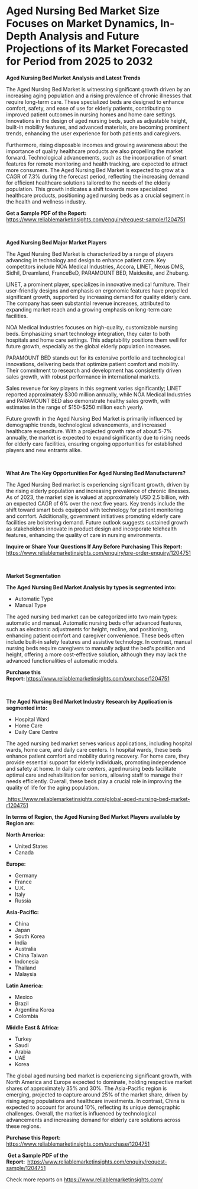 <p><h1>Aged Nursing Bed Market Size Focuses on Market Dynamics, In-Depth Analysis and Future Projections of its Market Forecasted for Period from 2025 to 2032</h1></p><p><strong>Aged Nursing Bed Market Analysis and Latest Trends</strong></p>
<p><p>The Aged Nursing Bed Market is witnessing significant growth driven by an increasing aging population and a rising prevalence of chronic illnesses that require long-term care. These specialized beds are designed to enhance comfort, safety, and ease of use for elderly patients, contributing to improved patient outcomes in nursing homes and home care settings. Innovations in the design of aged nursing beds, such as adjustable height, built-in mobility features, and advanced materials, are becoming prominent trends, enhancing the user experience for both patients and caregivers.</p><p>Furthermore, rising disposable incomes and growing awareness about the importance of quality healthcare products are also propelling the market forward. Technological advancements, such as the incorporation of smart features for remote monitoring and health tracking, are expected to attract more consumers. The Aged Nursing Bed Market is expected to grow at a CAGR of 7.3% during the forecast period, reflecting the increasing demand for efficient healthcare solutions tailored to the needs of the elderly population. This growth indicates a shift towards more specialized healthcare products, positioning aged nursing beds as a crucial segment in the health and wellness industry.</p></p>
<p><strong>Get a Sample PDF of the Report:&nbsp;</strong> <a href="https://www.reliablemarketinsights.com/enquiry/request-sample/1204751?utm_campaign=2885&utm_medium=2&utm_source=Github&utm_content=ia&utm_term=26032025&utm_id=aged-nursing-bed">https://www.reliablemarketinsights.com/enquiry/request-sample/1204751</a></p>
<p>&nbsp;</p>
<p><strong>Aged Nursing Bed Major Market Players</strong></p>
<p><p>The Aged Nursing Bed Market is characterized by a range of players advancing in technology and design to enhance patient care. Key competitors include NOA Medical Industries, Accora, LINET, Nexus DMS, Sidhil, Dreamland, FranceBeD, PARAMOUNT BED, Maidesite, and Zhubang.</p><p>LINET, a prominent player, specializes in innovative medical furniture. Their user-friendly designs and emphasis on ergonomic features have propelled significant growth, supported by increasing demand for quality elderly care. The company has seen substantial revenue increases, attributed to expanding market reach and a growing emphasis on long-term care facilities.</p><p>NOA Medical Industries focuses on high-quality, customizable nursing beds. Emphasizing smart technology integration, they cater to both hospitals and home care settings. This adaptability positions them well for future growth, especially as the global elderly population increases.</p><p>PARAMOUNT BED stands out for its extensive portfolio and technological innovations, delivering beds that optimize patient comfort and mobility. Their commitment to research and development has consistently driven sales growth, with robust performance in international markets.</p><p>Sales revenue for key players in this segment varies significantly; LINET reported approximately $300 million annually, while NOA Medical Industries and PARAMOUNT BED also demonstrate healthy sales growth, with estimates in the range of $150-$250 million each yearly.</p><p>Future growth in the Aged Nursing Bed Market is primarily influenced by demographic trends, technological advancements, and increased healthcare expenditure. With a projected growth rate of about 5-7% annually, the market is expected to expand significantly due to rising needs for elderly care facilities, ensuring ongoing opportunities for established players and new entrants alike.</p></p>
<p>&nbsp;</p>
<p><strong>What Are The Key Opportunities For Aged Nursing Bed Manufacturers?</strong></p>
<p><p>The Aged Nursing Bed market is experiencing significant growth, driven by the rising elderly population and increasing prevalence of chronic illnesses. As of 2023, the market size is valued at approximately USD 2.5 billion, with an expected CAGR of 6% over the next five years. Key trends include the shift toward smart beds equipped with technology for patient monitoring and comfort. Additionally, government initiatives promoting elderly care facilities are bolstering demand. Future outlook suggests sustained growth as stakeholders innovate in product design and incorporate telehealth features, enhancing the quality of care in nursing environments.</p></p>
<p><strong>Inquire or Share Your Questions If Any Before Purchasing This Report:</strong> <a href="https://www.reliablemarketinsights.com/enquiry/pre-order-enquiry/1204751?utm_campaign=2885&utm_medium=2&utm_source=Github&utm_content=ia&utm_term=26032025&utm_id=aged-nursing-bed">https://www.reliablemarketinsights.com/enquiry/pre-order-enquiry/1204751</a></p>
<p>&nbsp;</p>
<p><strong>Market Segmentation</strong></p>
<p><strong>The Aged Nursing Bed Market Analysis by types is segmented into:</strong></p>
<p><ul><li>Automatic Type</li><li>Manual Type</li></ul></p>
<p><p>The aged nursing bed market can be categorized into two main types: automatic and manual. Automatic nursing beds offer advanced features, such as electronic adjustments for height, recline, and positioning, enhancing patient comfort and caregiver convenience. These beds often include built-in safety features and assistive technology. In contrast, manual nursing beds require caregivers to manually adjust the bed's position and height, offering a more cost-effective solution, although they may lack the advanced functionalities of automatic models.</p></p>
<p><strong>Purchase this Report:&nbsp;</strong><a href="https://www.reliablemarketinsights.com/purchase/1204751?utm_campaign=2885&utm_medium=2&utm_source=Github&utm_content=ia&utm_term=26032025&utm_id=aged-nursing-bed">https://www.reliablemarketinsights.com/purchase/1204751</a></p>
<p>&nbsp;</p>
<p><strong>The Aged Nursing Bed Market Industry Research by Application is segmented into:</strong></p>
<p><ul><li>Hospital Ward</li><li>Home Care</li><li>Daily Care Centre</li></ul></p>
<p><p>The aged nursing bed market serves various applications, including hospital wards, home care, and daily care centers. In hospital wards, these beds enhance patient comfort and mobility during recovery. For home care, they provide essential support for elderly individuals, promoting independence and safety at home. In daily care centers, aged nursing beds facilitate optimal care and rehabilitation for seniors, allowing staff to manage their needs efficiently. Overall, these beds play a crucial role in improving the quality of life for the aging population.</p></p>
<p><a href="https://www.reliablemarketinsights.com/global-aged-nursing-bed-market-r1204751?utm_campaign=2885&utm_medium=2&utm_source=Github&utm_content=ia&utm_term=26032025&utm_id=aged-nursing-bed">&nbsp;https://www.reliablemarketinsights.com/global-aged-nursing-bed-market-r1204751</a></p>
<p><strong>In terms of Region, the Aged Nursing Bed Market Players available by Region are:</strong></p>
<p>
    <p> <strong> North America: </strong>
        <ul>
            <li>United States</li>
            <li>Canada</li>
        </ul>
        </p> 
    <p> <strong> Europe: </strong>
        <ul>
            <li>Germany</li>
            <li>France</li>
            <li>U.K.</li>
            <li>Italy</li>
            <li>Russia</li>
        </ul>
        </p> 
    <p> <strong> Asia-Pacific: </strong>
        <ul>
            <li>China</li>
            <li>Japan</li>
            <li>South Korea</li>
            <li>India</li>
            <li>Australia</li>
            <li>China Taiwan</li>
            <li>Indonesia</li>
            <li>Thailand</li>
            <li>Malaysia</li>
        </ul>
        </p> 
    <p> <strong> Latin America: </strong>
        <ul>
            <li>Mexico</li>
            <li>Brazil</li>
            <li>Argentina Korea</li>
            <li>Colombia</li>
        </ul>
        </p> 
    <p> <strong> Middle East & Africa: </strong>
        <ul>
            <li>Turkey</li>
            <li>Saudi</li>
            <li>Arabia</li>
            <li>UAE</li>
            <li>Korea</li>
        </ul>
    </p>
    </p>
<p><p>The global aged nursing bed market is experiencing significant growth, with North America and Europe expected to dominate, holding respective market shares of approximately 35% and 30%. The Asia-Pacific region is emerging, projected to capture around 25% of the market share, driven by rising aging populations and healthcare investments. In contrast, China is expected to account for around 10%, reflecting its unique demographic challenges. Overall, the market is influenced by technological advancements and increasing demand for elderly care solutions across these regions.</p></p>
<p><strong>Purchase this Report: </strong><a href="https://www.reliablemarketinsights.com/purchase/1204751?utm_campaign=2885&utm_medium=2&utm_source=Github&utm_content=ia&utm_term=26032025&utm_id=aged-nursing-bed">https://www.reliablemarketinsights.com/purchase/1204751</a></p>
<p>&nbsp;<strong>Get a Sample PDF of the Report:&nbsp;&nbsp;</strong><a href="https://www.reliablemarketinsights.com/enquiry/request-sample/1204751?utm_campaign=2885&utm_medium=2&utm_source=Github&utm_content=ia&utm_term=26032025&utm_id=aged-nursing-bed">https://www.reliablemarketinsights.com/enquiry/request-sample/1204751</a></p>
<p><strong></strong></p>
<p>Check more reports on <a href="https://www.reliablemarketinsights.com/?utm_campaign=2885&utm_medium=2&utm_source=Github&utm_content=ia&utm_term=26032025&utm_id=aged-nursing-bed">https://www.reliablemarketinsights.com/</a></p>